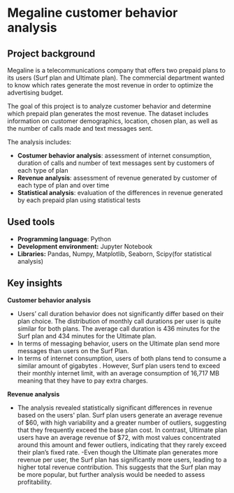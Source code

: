 # Megaline customer behavior analysis
## Project background
Megaline is a telecommunications company that offers two prepaid plans to its users (Surf plan and Ultimate plan). The commercial department wanted to know which rates generate the most revenue in order to optimize the advertising budget. 

The goal of this project is to analyze customer behavior and determine which prepaid plan generates the most revenue.  The dataset includes information on customer demographics, location, chosen plan, as well as the number of calls made and text messages sent.

The analysis includes:
- **Costumer behavior analysis**: assessment of internet consumption, duration of calls and number of text messages sent by customers of each type of plan
- **Revenue analysis**: assessment of revenue generated by customer of each type of plan and over time
- **Statistical analysis**: evaluation of the differences in revenue generated by each prepaid plan using statistical tests

## Used tools
- **Programming language**: Python
- **Development environment:** Jupyter Notebook
- **Libraries:** Pandas, Numpy, Matplotlib, Seaborn, Scipy(for statistical analysis)

## Key insights
**Customer behavior analysis**
-  Users’ call duration behavior does not significantly differ based on their plan choice. The distribution of monthly call durations per user is quite similar for both plans. The average call duration is 436 minutes for the Surf plan and 434 minutes for the Ultimate plan.
- In terms of messaging behavior, users on the Ultimate plan send more messages than users on the Surf Plan.
- In terms of internet consumption, users of both plans tend to consume a similar amount of gigabytes . However, Surf plan users tend to exceed their monthly internet limit, with an average consumption of 16,717 MB meaning that they have to pay extra charges.

**Revenue analysis**
- The analysis revealed statistically significant differences in revenue based on the users' plan. Surf plan users generate an average revenue of $60, with high variability and a greater number of outliers, suggesting that they frequently exceed the base plan cost. In contrast, Ultimate plan users have an average revenue of $72, with most values concentrated around this amount and fewer outliers, indicating that they rarely exceed their plan’s fixed rate.
-Even though the Ultimate plan generates more revenue per user, the Surf plan has significantly more users, leading to a higher total revenue contribution. This suggests that the Surf plan may be more popular, but further analysis would be needed to assess profitability. 
